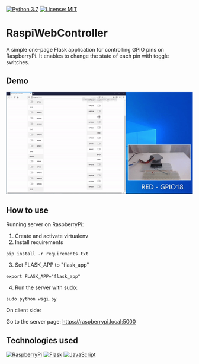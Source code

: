 [![Python 3.7](https://img.shields.io/badge/python-3.7.3-blue.svg)](https://www.python.org/downloads/release/python-373/)
[![License: MIT](https://img.shields.io/badge/License-MIT-green.svg)](https://opensource.org/licenses/MIT)

# RaspiWebController
A simple one-page Flask application for controlling GPIO pins on RaspberryPi. It enables to change the state of each pin with toggle switches. 

## Demo
![Alt Text](gifs/demo.gif)

## How to use
Running server on RaspberryPi:
1. Create and activate virtualenv
2. Install requirements
```shell script
pip install -r requirements.txt
```
3. Set FLASK_APP to "flask_app"
```shell script
export FLASK_APP="flask_app"
```
4. Run the server with sudo:
```shell script
sudo python wsgi.py
```

On client side:

Go to the server page: https://raspberrypi.local:5000


## Technologies used
[![RaspberryPi](https://img.shields.io/badge/-RaspberryPi-C51A4A?style=for-the-badge&logo=Raspberry-Pi)](https://www.raspberrypi.org/)
[![Flask](https://img.shields.io/badge/Flask-000000?style=for-the-badge&logo=flask&logoColor=white)](https://flask.palletsprojects.com/en/1.1.x/)
[![JavaScript](https://img.shields.io/badge/javascript-%23323330.svg?&style=for-the-badge&logo=javascript&logoColor=%23F7DF1E)](https://www.w3schools.com/js/)
